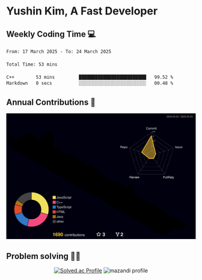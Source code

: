 # Yushin Kim, A Fast Developer

## Weekly Coding Time 💻

<!--START_SECTION:waka-->

```txt
From: 17 March 2025 - To: 24 March 2025

Total Time: 53 mins

C++        53 mins         █████████████████████████   99.52 %
Markdown   0 secs          ░░░░░░░░░░░░░░░░░░░░░░░░░   00.48 %
```

<!--END_SECTION:waka-->

## Annual Contributions 🏃

![](./profile-3d-contrib/profile-night-rainbow.svg)

## Problem solving 👨‍💻

<div align="center">

[![Solved.ac Profile](http://mazassumnida.wtf/api/v2/generate_badge?boj=kys010306)](https://solved.ac/kys010306)
![mazandi profile](http://mazandi.herokuapp.com/api?handle=kys010306&theme=dark)

</div>
